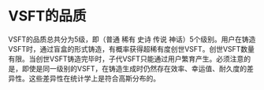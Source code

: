 # VSFT的品质

VSFT的品质总共分为5级，即（普通 稀有 史诗 传说 神话）5个级别。用户在铸造VSFT时，通过盲盒的形式铸造，有概率获得超稀有度创世VSFT。创世VSFT数量有限。当创世VSFT铸造完毕时，子代VSFT只能通过用户繁育产生。必须注意的是，即使是同一级别的VSFT，在铸造生成时仍然存在效率、幸运值、耐久度的差异性。这些差异性在统计学上是符合高斯分布的。
